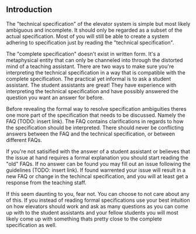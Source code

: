 Introduction
----

The "technical specification" of the elevator system is simple but most likely ambiguous and incomplete. It should only be regarded as a subset of the actual specification. Most of you will still be able to create a system adhering to specification just by reading the "technical specification".

The "complete specification" doesn't exist in written form. It's a metaphysical entity that can only be channeled into through the distorted mind of a teaching assistant. There are two ways to make sure you're interpreting the technical specification in a way that is compatible with the complete specification. The practical yet informal is to ask a student assistant. The student assistants are great! They have experience with interpreting the technical specification and have possibly answered the question you want an answer for before.

Before revealing the formal way to resolve specification ambiguities theres one more part of the specification that needs to be discussed. Namely the FAQ (TODO: insert link). The FAQ contains clarifications in regards to how the specification should be interpreted. There should never be conflicting answers between the FAQ and the technical specification, or between different FAQs.

If you're not satisified with the answer of a student assistant or believes that the issue at hand requires a formal explanation you should start reading the "old" FAQs. If no answer can be found you may fill out an issue following the guidelines (TODO: insert link). If found warrented your issue will result in a new FAQ or change in the techincal specification, and you will at least get a response from the teaching staff.

If this seem daunting to you, fear not. You can choose to not care about any of this. If you instead of reading formal specifications use your best intuition on how elevators should work and ask as many questions as you can come up with to the student assistants and your fellow students you will most likely come up with something thats pretty close to the complete specification as well.